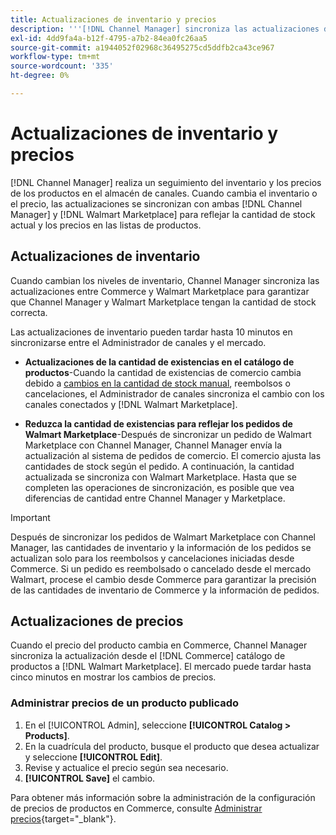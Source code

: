```yaml
---
title: Actualizaciones de inventario y precios
description: '''[!DNL Channel Manager] sincroniza las actualizaciones de inventario y precio entre Commerce store y [!DNL Walmart Marketplace] para que pueda administrar sus operaciones de canal de ventas desde el administrador de comercio'
exl-id: 4dd9fa4a-b12f-4795-a7b2-84ea0fc26aa5
source-git-commit: a1944052f02968c36495275cd5ddfb2ca43ce967
workflow-type: tm+mt
source-wordcount: '335'
ht-degree: 0%

---
```


# Actualizaciones de inventario y precios

[!DNL Channel Manager] realiza un seguimiento del inventario y los precios de los productos en el almacén de canales. Cuando cambia el inventario o el precio, las actualizaciones se sincronizan con ambas [!DNL Channel Manager] y [!DNL Walmart Marketplace] para reflejar la cantidad de stock actual y los precios en las listas de productos.

## Actualizaciones de inventario

Cuando cambian los niveles de inventario, Channel Manager sincroniza las actualizaciones entre Commerce y Walmart Marketplace para garantizar que Channel Manager y Walmart Marketplace tengan la cantidad de stock correcta.

Las actualizaciones de inventario pueden tardar hasta 10 minutos en sincronizarse entre el Administrador de canales y el mercado.

* **Actualizaciones de la cantidad de existencias en el catálogo de productos**-Cuando la cantidad de existencias de comercio cambia debido a [cambios en la cantidad de stock manual](https://docs.magento.com/user-guide/catalog/inventory-product-quantity.html), reembolsos o cancelaciones, el Administrador de canales sincroniza el cambio con los canales conectados y [!DNL Walmart Marketplace].

* **Reduzca la cantidad de existencias para reflejar los pedidos de Walmart Marketplace**-Después de sincronizar un pedido de Walmart Marketplace con Channel Manager, Channel Manager envía la actualización al sistema de pedidos de comercio. El comercio ajusta las cantidades de stock según el pedido. A continuación, la cantidad actualizada se sincroniza con Walmart Marketplace. Hasta que se completen las operaciones de sincronización, es posible que vea diferencias de cantidad entre Channel Manager y Marketplace.

>[!IMPORTANT]
>
> Después de sincronizar los pedidos de Walmart Marketplace con Channel Manager, las cantidades de inventario y la información de los pedidos se actualizan solo para los reembolsos y cancelaciones iniciadas desde Commerce. Si un pedido es reembolsado o cancelado desde el mercado Walmart, procese el cambio desde Commerce para garantizar la precisión de las cantidades de inventario de Commerce y la información de pedidos.

## Actualizaciones de precios

Cuando el precio del producto cambia en Commerce, Channel Manager sincroniza la actualización desde el [!DNL Commerce] catálogo de productos a [!DNL Walmart Marketplace]. El mercado puede tardar hasta cinco minutos en mostrar los cambios de precios.

### Administrar precios de un producto publicado

1. En el [!UICONTROL Admin], seleccione **[!UICONTROL Catalog > Products]**.
1. En la cuadrícula del producto, busque el producto que desea actualizar y seleccione **[!UICONTROL Edit]**.
1. Revise y actualice el precio según sea necesario.
1. **[!UICONTROL Save]** el cambio.

Para obtener más información sobre la administración de la configuración de precios de productos en Commerce, consulte [Administrar precios](https://docs.magento.com/user-guide/catalog/pricing.html){target=&quot;_blank&quot;}.
